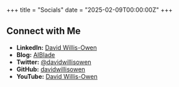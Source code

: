 +++
title = "Socials"
date = "2025-02-09T00:00:00Z"
+++

## Connect with Me

- **LinkedIn:** [David Willis-Owen](https://linkedin.com/in/david-willis-owen-2ba187221)
- **Blog:** [AIBlade](https://aiblade.net)
- **Twitter:** [@davidwillisowen](https://twitter.com/davidwillisowen)
- **GitHub:** [davidwillisowen](https://github.com/davidwillisowen)
- **YouTube:** [David Willis-Owen](https://youtube.com/channel/davidwillisowen)
